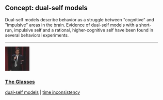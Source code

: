 ## Concept: dual-self models

Dual-self models describe behavior as a struggle between "cognitive" and "impulsive" areas in the brain. Evidence of dual-self models with a short-run, impulsive self and a rational, higher-cognitive self have been found in several behavioral experiments.

<hr>
<div class="clip-listing">
<img src="media/icons/glasses_2.jpg" alt="The Glasses icon">

### [The Glasses](../../clip/102/)

[dual-self models](/concept/dual-self-models/) | [time inconsistency](/concept/time-inconsistency/)
</div>

